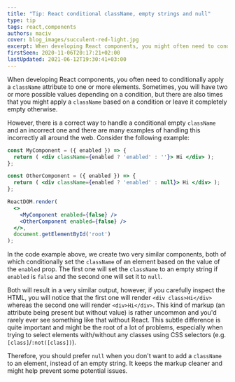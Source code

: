 ```yaml
---
title: "Tip: React conditional className, empty strings and null"
type: tip
tags: react,components
authors: maciv
cover: blog_images/succulent-red-light.jpg
excerpt: When developing React components, you might often need to conditionally apply a className. Learn how to handle empty classNames correctly using this handy tip.
firstSeen: 2020-11-06T20:17:21+02:00
lastUpdated: 2021-06-12T19:30:41+03:00
---
```


When developing React components, you often need to conditionally apply a `className` attribute to one or more elements. Sometimes, you will have two or more possible values depending on a condition, but there are also times that you might apply a `className` based on a condition or leave it completely empty otherwise.

However, there is a correct way to handle a conditional empty `className` and an incorrect one and there are many examples of handling this incorrectly all around the web. Consider the following example:

```jsx
const MyComponent = ({ enabled }) => {
  return ( <div className={enabled ? 'enabled' : ''}> Hi </div> );
};

const OtherComponent = ({ enabled }) => {
  return ( <div className={enabled ? 'enabled' : null}> Hi </div> );
};

ReactDOM.render(
  <>
    <MyComponent enabled={false} />
    <OtherComponent enabled={false} />
  </>,
  document.getElementById('root')
);
```

In the code example above, we create two very similar components, both of which conditionally set the `className` of an element based on the value of the `enabled` prop. The first one will set the `className` to an empty string if `enabled` is `false` and the second one will set it to `null`.

Both will result in a very similar output, however, if you carefully inspect the HTML, you will notice that the first one will render `<div class>Hi</div>` whereas the second one will render `<div>Hi</div>`. This kind of markup (an attribute being present but without value) is rather uncommon and you'd rarely ever see something like that without React. This subtle difference is quite important and might be the root of a lot of problems, especially when trying to select elements with/without any classes using CSS selectors (e.g. `[class]`/`:not([class])`).

Therefore, you should prefer `null` when you don't want to add a `className` to an element, instead of an empty string. It keeps the markup cleaner and might help prevent some potential issues.
